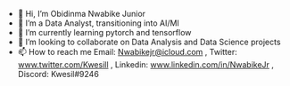 - 👋 Hi, I’m Obidinma Nwabike Junior
- 👀 I’m a Data Analyst, transitioning into AI/Ml
- 🌱 I’m currently learning pytorch and tensorflow
- 💞️ I’m looking to collaborate on Data Analysis and Data Science projects
- 📫 How to reach me Email: Nwabikejr@icloud.com , Twitter: www.twitter.com/Kwesill , Linkedin: www.linkedin.com/in/NwabikeJr , Discord: Kwesil#9246

<!---
Kwesil/Kwesil is a ✨ special ✨ repository because its `README.md` (this file) appears on your GitHub profile.
You can click the Preview link to take a look at your changes.
--->
